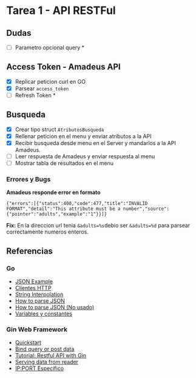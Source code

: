 # Tarea 1 - API RESTFul

## Dudas
- [ ] Parametro opcional query *

## Access Token - Amadeus API
- [x] Replicar peticion curl en GO
- [x] Parsear `access_token`
- [ ] Refresh Token *
## Busqueda
- [x] Crear tipo struct `AtributosBusqueda`
- [x] Rellenar peticion en el menu y enviar atributos a la API
- [x] Recibir busqueda desde menu en el Server y mandarlos a la API Amadeus.
- [ ] Leer respuesta de Amadeus y enviar respuesta al menu
- [ ] Mostrar tabla de resultados en el menu

### Errores y Bugs

**Amadeus responde error en formato**

```
{"errors":[{"status":400,"code":477,"title":"INVALID FORMAT","detail":"This attribute must be a number","source":{"pointer":"adults","example":"1"}}]}
```
**Fix:** En la direccion url tenia ```&adults=%s```debio ser ```&adults=%d``` para parsear correctamente numeros enteros.


## Referencias

### Go
- [JSON Example](https://gobyexample.com/json)
- [Clientes HTTP](https://apuntes.de/golang/clientes-http-uso-del-http-client/#gsc.tab=0)
- [String Interpolation](https://marketsplash.com/tutorials/go/golang-string-interpolation/)
- [How to parse JSON](https://blog.hackajob.com/how-to-parse-json-from-apis-in-golang/)
- [How to parse JSON (No usado)](https://dev.to/billylkc/parse-json-api-response-in-go-10ng)
- [Variables y constantes](https://www.digitalocean.com/community/tutorials/how-to-use-variables-and-constants-in-go-es)

### Gin Web Framework
- [Quickstart](https://gin-gonic.com/docs/quickstart/)
- [Bind query or post data](https://gin-gonic.com/docs/examples/bind-query-or-post/)
- [Tutorial: Restful API with Gin](https://go.dev/doc/tutorial/web-service-gin)
- [Serving data from reader](https://gin-gonic.com/docs/examples/serving-data-from-reader/)
- [IP:PORT Especifico](https://stackoverflow.com/questions/39448905/how-to-run-a-go-gin-server-on-a-specific-ip-address) 
